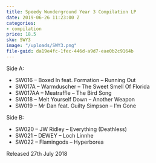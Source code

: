 ```yaml
---
title: Speedy Wunderground Year 3 Compilation LP
date: 2019-06-26 11:23:00 Z
categories:
- compilation
price: 18.5
sku: SWY3
image: "/uploads/SWY3.png"
file-guid: da19e4fc-1fec-446d-a9d7-eae0b2c9164b
---
```


Side A:

* SW016 – Boxed In feat. Formation – Running Out
* SW017A – Warmduscher – The Sweet Smell Of Florida
* SW017AA – Meatraffle – The Bird Song
* SW018 – Melt Yourself Down – Another Weapon
* SW019 – Mr Dan feat. Guilty Simpson – I’m Gone

Side B:

* SW020 – JW Ridley – Everything (Deathless)
* SW021 – DEWEY – Loch Linnhe
* SW022 – Flamingods – Hyperborea

Released 27th July 2018